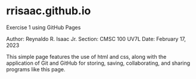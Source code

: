 # rrisaac.github.io
Exercise 1 using GitHub Pages

Author: Reynaldo R. Isaac Jr.
Section: CMSC 100 UV7L
Date: February 17, 2023

This simple page features the use of html and css, along with the application of Git and GitHub for storing, saving, collaborating, and sharing programs like this page.
